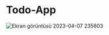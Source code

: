 # Todo-App

![Ekran görüntüsü 2023-04-07 235603](https://user-images.githubusercontent.com/90520911/230677897-f65b299c-c9af-461a-84c7-0b3207d12fa4.png)
